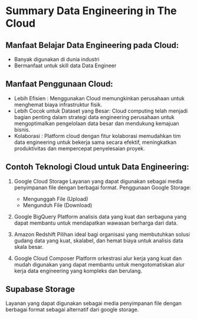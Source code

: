 # Summary Data Engineering in The Cloud

## Manfaat Belajar Data Engineering pada Cloud:
- Banyak digunakan di dunia industri
- Bermanfaat untuk skill data Data Engineer

## Manfaat Penggunaan Cloud:
- Lebih Efisien : Menggunakan Cloud memungkinkan perusahaan untuk menghemat biaya infrastruktur fisik.
- Lebih Cocok untuk Dataset yang Besar: Cloud computing telah menjadi bagian penting dalam strategi data engineering perusahaan untuk mengoptimalkan pengelolaan data besar dan mendukung kemajuan bisnis.
- Kolaborasi : Platform cloud dengan fitur kolaborasi memudahkan tim data engineering untuk bekerja sama secara efektif, meningkatkan produktivitas dan mempercepat penyelesaian proyek.

## Contoh Teknologi Cloud untuk Data Engineering:
1. Google Cloud Storage
   Layanan yang dapat digunakan sebagai media penyimpanan file dengan berbagai format. Penggunaan Google Storage:
   - Mengunggah File (Upload)
   - Mengunduh File (Download)

2. Google BigQuery
   Platform analisis data yang kuat dan serbaguna yang dapat membantu untuk mendapatkan wawasan berharga dari data.

3. Amazon Redshift
   Pilihan ideal bagi organisasi yang membutuhkan solusi gudang data yang kuat, skalabel, dan hemat biaya untuk analisis data skala besar.

4. Google Cloud Composer
   Platform orkestrasi alur kerja yang kuat dan mudah digunakan yang dapat membantu untuk mengotomatiskan alur kerja data engineering yang kompleks dan berulang.

## Supabase Storage

Layanan yang dapat digunakan sebagai media penyimpanan file dengan berbagai format sebagai alternatif dari google storage.
